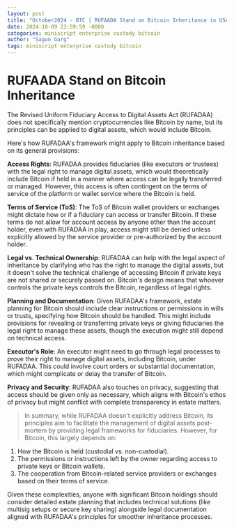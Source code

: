 ```yaml
---
layout: post
title: "October2024 - BTC | RUFAADA Stand on Bitcoin Inheritance in USA"
date: 2024-10-09 23:59:59 -0000
categories: miniscript enterprise custody bitcoin
author: "Sagun Garg"
tags: miniscript enterprise custody bitcoin
---
```


# RUFAADA Stand on Bitcoin Inheritance

The Revised Uniform Fiduciary Access to Digital Assets Act (RUFADAA) does not specifically mention cryptocurrencies like Bitcoin by name, but its principles can be applied to digital assets, which would include Bitcoin. 

Here's how RUFADAA's framework might apply to Bitcoin inheritance based on its general provisions:

**Access Rights**: RUFADAA provides fiduciaries (like executors or trustees) with the legal right to manage digital assets, which would theoretically include Bitcoin if held in a manner where access can be legally transferred or managed. However, this access is often contingent on the terms of service of the platform or wallet service where the Bitcoin is held.

**Terms of Service (ToS)**: The ToS of Bitcoin wallet providers or exchanges might dictate how or if a fiduciary can access or transfer Bitcoin. If these terms do not allow for account access by anyone other than the account holder, even with RUFADAA in play, access might still be denied unless explicitly allowed by the service provider or pre-authorized by the account holder.

**Legal vs. Technical Ownership**: RUFADAA can help with the legal aspect of inheritance by clarifying who has the right to manage the digital assets, but it doesn't solve the technical challenge of accessing Bitcoin if private keys are not shared or securely passed on. Bitcoin's design means that whoever controls the private keys controls the Bitcoin, regardless of legal rights.

**Planning and Documentation**: Given RUFADAA's framework, estate planning for Bitcoin should include clear instructions or permissions in wills or trusts, specifying how Bitcoin should be handled. This might include provisions for revealing or transferring private keys or giving fiduciaries the legal right to manage these assets, though the execution might still depend on technical access.

**Executor's Role**: An executor might need to go through legal processes to prove their right to manage digital assets, including Bitcoin, under RUFADAA. This could involve court orders or substantial documentation, which might complicate or delay the transfer of Bitcoin.

**Privacy and Security**: RUFADAA also touches on privacy, suggesting that access should be given only as necessary, which aligns with Bitcoin's ethos of privacy but might conflict with complete transparency in estate matters.

> In summary, while RUFADAA doesn't explicitly address Bitcoin, its principles aim to facilitate the management of digital assets post-mortem by providing legal frameworks for fiduciaries. However, for Bitcoin, this largely depends on:

1. How the Bitcoin is held (custodial vs. non-custodial).
2. The permissions or instructions left by the owner regarding access to private keys or Bitcoin wallets.
3. The cooperation from Bitcoin-related service providers or exchanges based on their terms of service.

Given these complexities, anyone with significant Bitcoin holdings should consider detailed estate planning that includes technical solutions (like multisig setups or secure key sharing) alongside legal documentation aligned with RUFADAA's principles for smoother inheritance processes.

